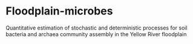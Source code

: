 # Floodplain-microbes
Quantitative estimation of stochastic and deterministic processes for soil bacteria and archaea community assembly in the Yellow River floodplain
